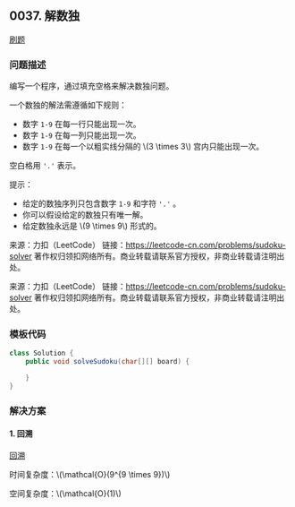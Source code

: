 <script src="https://cdn.bootcss.com/mathjax/2.7.7/MathJax.js?config=TeX-AMS-MML_HTMLorMML"></script>

## 0037. 解数独

[刷题](qu0037/solu/Solution.java)

### 问题描述

编写一个程序，通过填充空格来解决数独问题。

一个数独的解法需遵循如下规则：

* 数字 `1-9` 在每一行只能出现一次。
* 数字 `1-9` 在每一列只能出现一次。
* 数字 `1-9` 在每一个以粗实线分隔的 \\(3 \times 3\\) 宫内只能出现一次。

空白格用 `'.'` 表示。

提示：

* 给定的数独序列只包含数字 `1-9` 和字符 `'.'` 。
* 你可以假设给定的数独只有唯一解。
* 给定数独永远是 \\(9 \times 9\\) 形式的。

来源：力扣（LeetCode）
链接：https://leetcode-cn.com/problems/sudoku-solver
著作权归领扣网络所有。商业转载请联系官方授权，非商业转载请注明出处。

来源：力扣（LeetCode）
链接：https://leetcode-cn.com/problems/sudoku-solver
著作权归领扣网络所有。商业转载请联系官方授权，非商业转载请注明出处。

### 模板代码

``` java
class Solution {
    public void solveSudoku(char[][] board) {

    }
}
```

### 解决方案

#### 1. 回溯

[回溯](qu0037/solu1/Solution.java)

时间复杂度：\\(\mathcal{O}(9^{9 \times 9})\\)

空间复杂度：\\(\mathcal{O}(1)\\)
